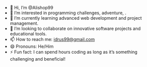 - 👋 Hi, I’m @Alishop99
- 👀 I’m interested in programming challenges, adventure, .
- 🌱 I’m currently learning advanced web development and project management.
- 💞️ I’m looking to collaborate on innovative software projects and educational tools.
- 📫 How to reach me: idrus99@gmail.com
- 😄 Pronouns: He/Him
- ⚡ Fun fact: I can spend hours coding as long as it’s something challenging and beneficial!
<!---
Alishop99/Alishop99 is a ✨ special ✨ repository because its `README.md` (this file) appears on your GitHub profile.
You can click the Preview link to take a look at your changes.
--->
